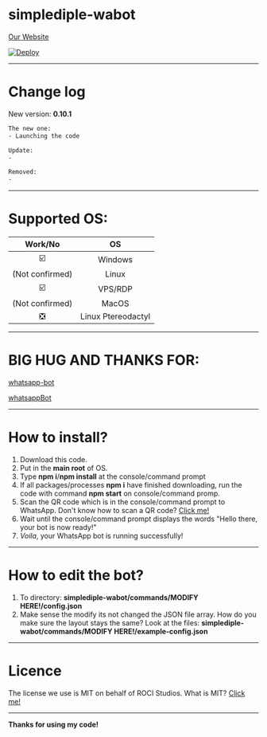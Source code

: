 # simplediple-wabot

[Our Website](https://rocistudios.xyz)

[![Deploy](https://www.herokucdn.com/deploy/button.svg)](https://heroku.com/deploy?template=https://github.com/ThisIsHai/simplediple-wabot/)

---------

# Change log

New version: **0.10.1**

```bash
The new one:
- Launching the code

Update:
-

Removed:
-

```

---------

# Supported OS:
| Work/No |  OS  |
| :-------: | :--: |
| ☑️ |  Windows  |
| (Not confirmed) |  Linux  |
| ☑️ |  VPS/RDP  |
| (Not confirmed) |  MacOS  |
| ❎ |  Linux Ptereodactyl  |

---------

# BIG HUG AND THANKS FOR:
[whatsapp-bot](https://github.com/Zhycorp/whatsapp-bot)

[whatsappBot](https://github.com/JastinXyz/whatsappBot)

---------

# How to install?

1. Download this code.
2. Put in the **main root** of OS.
3. Type **npm i**/**npm install** at the console/command prompt
4. If all packages/processes **npm i** have finished downloading, run the code with command **npm start** on console/command promp.
5. Scan the QR code which is in the console/command prompt to WhatsApp. Don't know how to scan a QR code? [Click me!](https://faq.whatsapp.com/web/download-and-installation/how-to-log-in-or-out)
6. Wait until the console/command prompt displays the words "Hello there, your bot is now ready!"
7. *Voila*, your WhatsApp bot is running successfully!

---------

# How to edit the bot?

1. To directory: **simplediple-wabot/commands/MODIFY HERE!/config.json**
2. Make sense the modify its not changed the JSON file array. How do you make sure the layout stays the same? Look at the files: **simplediple-wabot/commands/MODIFY HERE!/example-config.json**

---------

# Licence

The license we use is MIT on behalf of ROCI Studios. What is MIT? [Click me!](https://id.m.wikipedia.org/wiki/Lisensi_MIT)

---------

**Thanks for using my code!**
